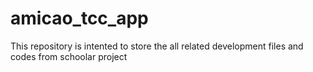 # amicao_tcc_app
This repository is intented to store the all related development files and codes from schoolar project
